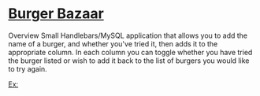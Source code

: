 # [Burger Bazaar](https://burger-bazaar.herokuapp.com/)

Overview
    Small Handlebars/MySQL application that allows you to add the name of a burger, and whether you've tried it, then adds it to the appropriate column. In each column you can toggle whether you have tried the burger listed or wish to add it back to the list of burgers you would like to try again.

[Ex:]('./public/assets/img/overview.png')

